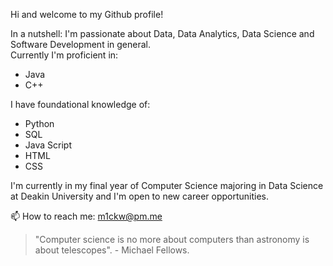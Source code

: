 Hi and welcome to my Github profile! 

In a nutshell: I'm passionate about Data, Data Analytics, Data Science and Software Development in general. <br>
Currently I'm proficient in:
<ul>
      <li>Java</li>
      <li>C++</li>
</ul>

I have foundational knowledge of:
<ul>
      <li>Python</li>
      <li>SQL</li>
      <li>Java Script</li>
      <li>HTML</li>
      <li>CSS</li>
</ul>

I'm currently in my final year of Computer Science majoring in Data Science at Deakin University and I'm open to new career opportunities.<br>

📫 How to reach me: m1ckw@pm.me

 

<blockquote>"Computer science is no more about computers than astronomy is about telescopes". - Michael Fellows.
</blockquote> 

<!---
m1ckw/m1ckw is a ✨ special ✨ repository because its `README.md` (this file) appears on your GitHub profile.
You can click the Preview link to take a look at your changes.
--->
